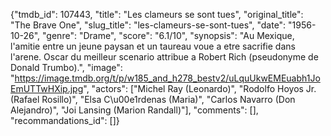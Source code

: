 {"tmdb_id": 107443, "title": "Les clameurs se sont tues", "original_title": "The Brave One", "slug_title": "les-clameurs-se-sont-tues", "date": "1956-10-26", "genre": "Drame", "score": "6.1/10", "synopsis": "Au Mexique, l'amitie entre un jeune paysan et un taureau voue a etre sacrifie dans l'arene. Oscar du meilleur scenario attribue a Robert Rich (pseudonyme de Donald Trumbo).", "image": "https://image.tmdb.org/t/p/w185_and_h278_bestv2/uLquUkwEMEuabh1JoEmUTTwHXip.jpg", "actors": ["Michel Ray (Leonardo)", "Rodolfo Hoyos Jr. (Rafael Rosillo)", "Elsa C\u00e1rdenas (Maria)", "Carlos Navarro (Don Alejandro)", "Joi Lansing (Marion Randall)"], "comments": [], "recommandations_id": []}